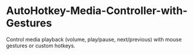 # AutoHotkey-Media-Controller-with-Gestures
Control media playback (volume, play/pause, next/previous) with mouse gestures or custom hotkeys.
